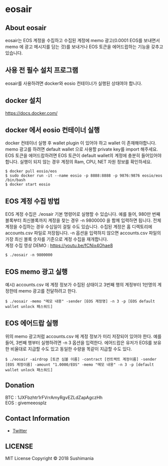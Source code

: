 # eosair

## About eosair

eosair는 EOS 계정을 수집하고 수집된 계정에 memo 광고(0.0001 EOS를 보내면서 memo 에 광고 메시지를 담는 것)를 보내거나 EOS 토큰을 에어드랍하는 기능을 갖추고 있습니다.

## 사용 전 필수 설치 프로그램

eosair를 사용하려면 docker와 eosio 컨테이너가 실행된 상태여야 합니다.

## docker 설치

https://docs.docker.com/

## docker 에서 eosio 컨테이너 실행
docker 컨테이너 실행 후 wallet plugin 이 있어야 하고 wallet 이 존재해야합니다. memo 광고를 하려면 default wallet 으로 사용할 private key를 import 해주세요. EOS 토큰을 에어드랍하려면 EOS 토큰이 default wallet의 계정에 충분히 들어있어야 합니다. 실행이 되지 않는 경우 계정의 Ram, CPU, NET 자원 정보를 확인하세요.
```{r, engine='bash'}
$ docker pull eosio/eos
$ sudo docker run -it --name eosio -p 8888:8888 -p 9876:9876 eosio/eos /bin/bash
$ docker start eosio
```

## EOS 계정 수집 방법
EOS 계정 수집은 ./eosair 기본 명령어로 실행할 수 있습니다. 예를 들어, 980만 번째 블록부터 최신블록까지 계정을 찾는 경우 -n 9800000 을 함께 입력하면 됩니다.  전체 계정을 수집하는 경우 수십일이 걸릴 수도 있습니다. 수집된 계정은 홈 디렉토리에 accounts.csv 파일로 저장됩니다. -n 옵션을 입력하지 않으면 accounts.csv 파일의 가장 최신 블록 숫자를 기준으로 계정 수집을 재개합니다.<br>
계정 수집 영상 DEMO : https://youtu.be/fCNix4Ohae8
```{r, engine='bash'}
$ ./eosair -n 9800000
```
## EOS memo 광고 실행
예시) accounts.csv 에 계정 정보가 수집된 상태이고 3번째 행의 계정부터 1만명의 계정한테 memo 광고를 전달하려고 한다.
```{r, engine='bash'}
$ ./eosair -memo "메모 내용" -sender [EOS 계정명] -n 3 -p [EOS default wallet unlock 패스워드]
```
## EOS 에어드랍 실행
위의 memo 광고처럼 accounts.csv 에 계정 정보가 미리 저장되어 있어야 한다. 예를 들어, 3번째 행부터 실행하려면 -n 3 옵션을 입력한다. 에어드랍은 유저가 EOS를 보유한 비율대로 지급할 수도 있고 동일한 수량을 똑같이 지급할 수도 있다.
```{r, engine='bash'}
$ ./eosair -airdrop [토큰 심볼 이름] -contract [컨트랙트 계정이름] -sender [EOS 계정이름] -amount "1.0000/EOS" -memo "메모 내용" -n 3 -p [default wallet unlock 패스워드]
```
## Donation

BTC : 1JXFbzhtr1rFVrrAmyRgvEZLdZapAgczHh<br>
EOS : givemeeosplz

## Contact Information

* [Twitter](https://twitter.com/booyoun)

## LICENSE

MIT License Copyright © 2018 Sushimania
